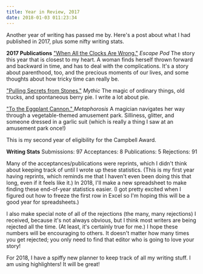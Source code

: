 ```yaml
---
title: Year in Review, 2017
date: 2018-01-03 011:23:34
---
```


Another year of writing has passed me by. Here's a post about what I had published in 2017, plus some nifty writing stats.

__2017 Publications__
["When All the Clocks Are Wrong."](http://escapepod.org/2017/09/07/ep592-when-all-the-clocks-are-wrong/) _Escape Pod_
The story this year that is closest to my heart. A woman finds herself thrown forward and backward in time, and has to deal with the complications. It's a story about parenthood, too, and the precious moments of our lives, and some thoughts about how tricky time can really be.

["Pulling Secrets from Stones."](https://www.amazon.com/Mythic-3-Summer-2017/dp/1945810076) _Mythic_
The magic of ordinary things, old trucks, and spontaneous berry pie. I write a lot about pie.

["To the Eggplant Cannon." ](http://magazine.metaphorosis.com/story/2017/to-the-eggplant-cannon-beth-goder/)  _Metaphorosis_
A magician navigates her way through a vegetable-themed amusement park. Silliness, glitter, and someone dressed in a garlic suit (which is really a thing I saw at an amusement park once!)

This is my second year of eligibility for the Campbell Award.

__Writing Stats__
Submissions: 97
Acceptances: 8 
Publications: 5
Rejections: 91

Many of the acceptances/publications were reprints, which I didn't think about keeping track of until I wrote up these statistics. (This is my first year having reprints, which reminds me that I haven't even been doing this that long, even if it feels like it.) In 2018, I'll make a new spreadsheet to make finding these end-of-year statistics easier. (I got pretty excited when I figured out how to freeze the first row in Excel so I'm hoping this will be a good year for spreadsheets.)

I also make special note of all of the rejections (the many, many rejections) I received, because it's not always obvious, but I think most writers are being rejected all the time. (At least, it's certainly true for me.) I hope these numbers will be encouraging to others. It doesn't matter how many times you get rejected; you only need to find that editor who is going to love your story!

For 2018, I have a spiffy new planner to keep track of all my writing stuff. I am using highlighters! It will be great!
